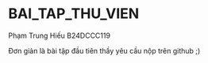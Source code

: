 ﻿# BAI_TAP_THU_VIEN
Phạm Trung Hiếu B24DCCC119

Đơn giản là bài tập đầu tiên thầy yêu cầu nộp trên github ;)
